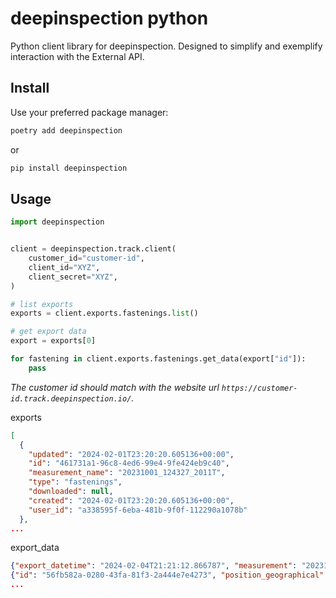 # deepinspection python

Python client library for deepinspection. Designed to simplify and exemplify interaction with the External API.

## Install

Use your preferred package manager:

```bash
poetry add deepinspection
```

or

```bash
pip install deepinspection
```

## Usage

```python
import deepinspection


client = deepinspection.track.client(
    customer_id="customer-id",
    client_id="XYZ",
    client_secret="XYZ",
)

# list exports
exports = client.exports.fastenings.list()

# get export data
export = exports[0]

for fastening in client.exports.fastenings.get_data(export["id"]):
    pass
```

_The customer id should match with the website url `https://customer-id.track.deepinspection.io/`._

exports

```json
[
  {
    "updated": "2024-02-01T23:20:20.605136+00:00",
    "id": "461731a1-96c8-4ed6-99e4-9fe424eb9c40",
    "measurement_name": "20231001_124327_2011T",
    "type": "fastenings",
    "downloaded": null,
    "created": "2024-02-01T23:20:20.605136+00:00",
    "user_id": "a338595f-6eba-481b-9f0f-112290a1078b"
  },
...
```

export_data

```json
{"export_datetime": "2024-02-04T21:21:12.866787", "measurement": "20231001_124327_2011T"}
{"id": "56fb582a-0280-43fa-81f3-2a444e7e4273", "position_geographical": {"track_section": "111",
...
```
